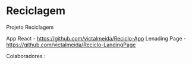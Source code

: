 # Reciclagem
Projeto Reciclagem

App React - https://github.com/victalmeida/Reciclo-App
Lenading Page - https://github.com/victalmeida/Reciclo-LandingPage

Colaboradores : 

